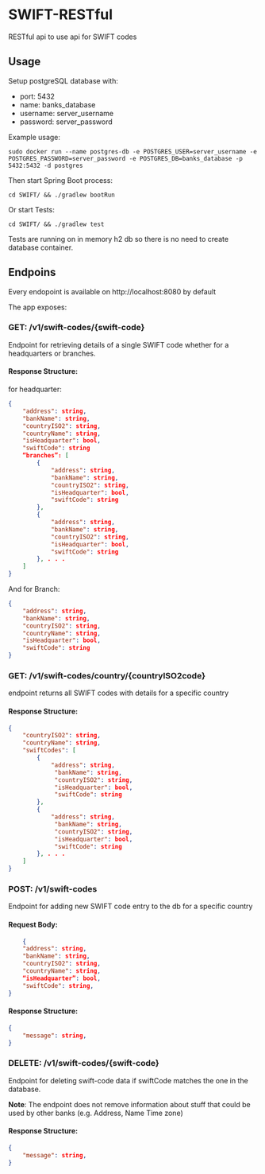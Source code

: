 # SWIFT-RESTful

RESTful api to use api for SWIFT codes

## Usage

Setup postgreSQL database with:
- port: 5432
- name: banks_database
- username: server_username
- password: server_password

Example usage:
```
sudo docker run --name postgres-db -e POSTGRES_USER=server_username -e POSTGRES_PASSWORD=server_password -e POSTGRES_DB=banks_database -p 5432:5432 -d postgres
```

Then start Spring Boot process:
```
cd SWIFT/ && ./gradlew bootRun
```

Or start Tests:
```
cd SWIFT/ && ./gradlew test
```

Tests are running on in memory h2 db so there is no need to create database container.

## Endpoins

Every endopoint is available on http://localhost:8080 by default

The app exposes:
### GET: /v1/swift-codes/{swift-code}

Endpoint for retrieving details of a single SWIFT code whether for a headquarters or branches.


#### Response Structure:

for headquarter:
```json
{
    "address": string,
    "bankName": string,
    "countryISO2": string,
    "countryName": string,
    "isHeadquarter": bool,
    "swiftCode": string
    “branches”: [
        {
            "address": string,
            "bankName": string,
            "countryISO2": string,
            "isHeadquarter": bool,
            "swiftCode": string
        },
        {
            "address": string,
            "bankName": string,
            "countryISO2": string,
            "isHeadquarter": bool,
            "swiftCode": string
        }, . . .
    ]   
}
```

And for Branch:
```json
{
    "address": string,
    "bankName": string,
    "countryISO2": string,
    "countryName": string,
    "isHeadquarter": bool,
    "swiftCode": string
}
```

### GET: /v1/swift-codes/country/{countryISO2code}

endpoint returns all SWIFT codes with details for a specific country

#### Response Structure:
```json
{
    "countryISO2": string,
    "countryName": string,
    "swiftCodes": [
        {
            "address": string,
    		 "bankName": string,
    		 "countryISO2": string,
    		 "isHeadquarter": bool,
    		 "swiftCode": string
        },
        {
            "address": string,
    		 "bankName": string,
    		 "countryISO2": string,
    		 "isHeadquarter": bool,
    		 "swiftCode": string
        }, . . .
    ]
}
```

### POST: /v1/swift-codes

Endpoint for adding new SWIFT code entry to the db for a specific country

#### Request Body:
```json
	{
    "address": string,
    "bankName": string,
    "countryISO2": string,
    "countryName": string,
    “isHeadquarter”: bool,
    "swiftCode": string,
}
```

#### Response Structure:
```json
{
    "message": string,
}
```

### DELETE: /v1/swift-codes/{swift-code}

Endpoint for deleting swift-code data if swiftCode matches the one in the database.

**Note**: The endpoint does not remove information about stuff that could be used by other banks (e.g. Address, Name Time zone)

#### Response Structure:
```json
{
    "message": string,
}
```
